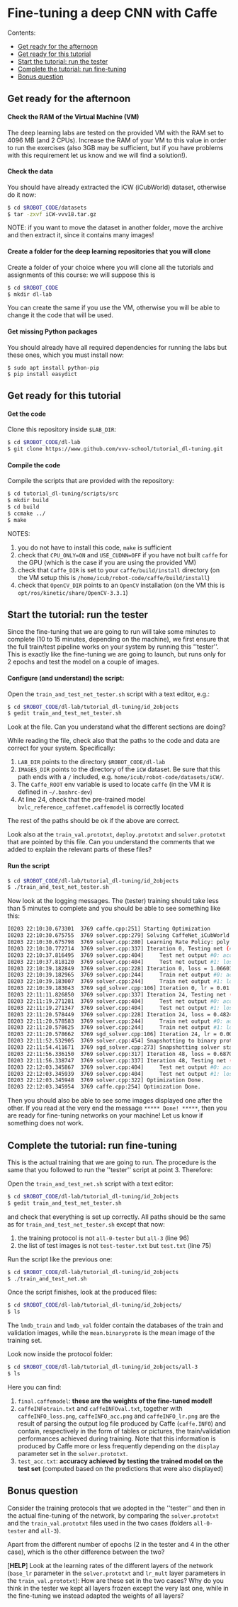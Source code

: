 # Fine-tuning a deep CNN with Caffe

Contents:

* [Get ready for the afternoon](#get-ready-for-the_afternoon)
* [Get ready for this tutorial](#get-ready-for-this-tutorial)
* [Start the tutorial: run the tester](#start-the_tutorial-run-the-fine-tuning-tester)
* [Complete the tutorial: run fine-tuning](#complete-the-tutorial-run-fine-tuning)
* [Bonus question](#bonus-question)

## Get ready for the afternoon

#### Check the RAM of the Virtual Machine (VM)

The deep learning labs are tested on the provided VM with the RAM set to 4096 MB (and 2 CPUs). Increase the RAM of your VM to this value in order to run the exercises (also 3GB may be sufficient, but if you have problems with this requirement let us know and we will find a solution!).

#### Check the data

You should have already extracted the iCW (iCubWorld) dataset, otherwise do it now:

```sh
$ cd $ROBOT_CODE/datasets
$ tar -zxvf iCW-vvv18.tar.gz
```
NOTE: if you want to move the dataset in another folder, move the archive and then extract it, since it contains many images!

#### Create a folder for the deep learning repositories that you will clone

Create a folder of your choice where you will clone all the tutorials and assignments of this course: we will suppose this is

```sh
$ cd $ROBOT_CODE
$ mkdir dl-lab
```
You can create the same if you use the VM, otherwise you will be able to change it the code that will be used.

#### Get missing Python packages

You should already have all required dependencies for running the labs but these ones, which you must install now:

```
$ sudo apt install python-pip
$ pip install easydict
```

## Get ready for this tutorial

#### Get the code

Clone this repository inside `$LAB_DIR`:

```sh
$ cd $ROBOT_CODE/dl-lab
$ git clone https://www.github.com/vvv-school/tutorial_dl-tuning.git
```

#### Compile the code

Compile the scripts that are provided with the repository:

```sh
$ cd tutorial_dl-tuning/scripts/src
$ mkdir build
$ cd build
$ ccmake ../
$ make
```

NOTES:

1. you do not have to install this code, `make` is sufficient
2. check that `CPU_ONLY=ON` and `USE_CUDNN=OFF` if you have not built `caffe` for the GPU (which is the case if you are using the provided VM)
3. check that `Caffe_DIR` is set to your `caffe/build/install` directory (on the VM setup this is `/home/icub/robot-code/caffe/build/install`)
4. check that `OpenCV_DIR` points to an `OpenCV` installation (on the VM this is `opt/ros/kinetic/share/OpenCV-3.3.1`)

## Start the tutorial: run the tester

Since the fine-tuning that we are going to run will take some minutes to complete (10 to 15 minutes, depending on the machine), we first ensure that the full train/test pipeline works on your system by running this ''tester''. This is exactly like the fine-tuning we are going to launch, but runs only for 2 epochs and test the model on a couple of images.

#### Configure (and understand) the script:

Open the `train_and_test_net_tester.sh` script with a text editor, e.g.:

```sh
$ cd $ROBOT_CODE/dl-lab/tutorial_dl-tuning/id_2objects
$ gedit train_and_test_net_tester.sh
```

Look at the file. Can you understand what the different sections are doing?

While reading the file, check also that the paths to the code and data are correct for your system. Specifically:

1. `LAB_DIR` points to the directory `$ROBOT_CODE/dl-lab`
2. `IMAGES_DIR` points to the directory of the `iCW` dataset. Be sure that this path ends with a `/` included, e.g. `home/icub/robot-code/datasets/iCW/`.
3. The `Caffe_ROOT` env variable is used to locate `caffe` (in the VM it is defined in `~/.bashrc-dev`)
4. At line 24, check that the pre-trained model `bvlc_reference_caffenet.caffemodel` is correctly located

The rest of the paths should be ok if the above are correct.

Look also at the `train_val.prototxt`, `deploy.prototxt` and `solver.prototxt` that are pointed by this file. Can you understand the comments that we added to explain the relevant parts of these files?

#### Run the script

```sh
$ cd $ROBOT_CODE/dl-lab/tutorial_dl-tuning/id_2objects
$ ./train_and_test_net_tester.sh
```

Now look at the logging messages. The (tester) training should take less than 5 minutes to complete and you should be able to see something like this:

```sh
I0203 22:10:30.673301  3769 caffe.cpp:251] Starting Optimization
I0203 22:10:30.675755  3769 solver.cpp:279] Solving CaffeNet_iCubWorld
I0203 22:10:30.675798  3769 solver.cpp:280] Learning Rate Policy: poly
I0203 22:10:30.772714  3769 solver.cpp:337] Iteration 0, Testing net (#0)
I0203 22:10:37.816495  3769 solver.cpp:404]     Test net output #0: accuracy = 0.526042
I0203 22:10:37.818120  3769 solver.cpp:404]     Test net output #1: loss = 0.722712 (* 1 = 0.722712 loss)
I0203 22:10:39.182849  3769 solver.cpp:228] Iteration 0, loss = 1.06601
I0203 22:10:39.182965  3769 solver.cpp:244]     Train net output #0: accuracy = 0.34375
I0203 22:10:39.183007  3769 solver.cpp:244]     Train net output #1: loss = 1.06601 (* 1 = 1.06601 loss)
I0203 22:10:39.183043  3769 sgd_solver.cpp:106] Iteration 0, lr = 0.01
I0203 22:11:11.826850  3769 solver.cpp:337] Iteration 24, Testing net (#0)
I0203 22:11:19.271281  3769 solver.cpp:404]     Test net output #0: accuracy = 1
I0203 22:11:19.271347  3769 solver.cpp:404]     Test net output #1: loss = 6.33019e-06 (* 1 = 6.33019e-06 loss)
I0203 22:11:20.578449  3769 solver.cpp:228] Iteration 24, loss = 0.482432
I0203 22:11:20.578583  3769 solver.cpp:244]     Train net output #0: accuracy = 0.96875
I0203 22:11:20.578625  3769 solver.cpp:244]     Train net output #1: loss = 0.482432 (* 1 = 0.482432 loss)
I0203 22:11:20.578662  3769 sgd_solver.cpp:106] Iteration 24, lr = 0.00707107
I0203 22:11:52.532905  3769 solver.cpp:454] Snapshotting to binary proto file icw_iter_48.caffemodel
I0203 22:11:54.411671  3769 sgd_solver.cpp:273] Snapshotting solver state to binary proto file icw_iter_48.solverstate
I0203 22:11:56.336150  3769 solver.cpp:317] Iteration 48, loss = 0.687042
I0203 22:11:56.338747  3769 solver.cpp:337] Iteration 48, Testing net (#0)
I0203 22:12:03.345867  3769 solver.cpp:404]     Test net output #0: accuracy = 0.994792
I0203 22:12:03.345939  3769 solver.cpp:404]     Test net output #1: loss = 0.0168321 (* 1 = 0.0168321 loss)
I0203 22:12:03.345948  3769 solver.cpp:322] Optimization Done.
I0203 22:12:03.345954  3769 caffe.cpp:254] Optimization Done.
```

Then you should also be able to see some images displayed one after the other. If you read at the very end the message `***** Done! *****`, then you are ready for fine-tuning networks on your machine! Let us know if something does not work.

## Complete the tutorial: run fine-tuning

This is the actual training that we are going to run. The procedure is the same that you followed to run the ''tester'' script at point 3. Therefore:

Open the `train_and_test_net.sh` script with a text editor:

```sh
$ cd $ROBOT_CODE/dl-lab/tutorial_dl-tuning/id_2objects
$ gedit train_and_test_net_tester.sh
```

and check that everything is set up correctly. All paths should be the same as for `train_and_test_net_tester.sh` except that now:

1. the training protocol is not `all-0-tester` but `all-3` (line 96)
2. the list of test images is not `test-tester.txt` but `test.txt` (line 75)

Run the script like the previous one:

```sh
$ cd $ROBOT_CODE/dl-lab/tutorial_dl-tuning/id_2objects
$ ./train_and_test_net.sh
```

Once the script finishes, look at the produced files:

```sh
$ cd $ROBOT_CODE/dl-lab/tutorial_dl-tuning/id_2objects/
$ ls
```
The `lmdb_train` and `lmdb_val` folder contain the databases of the train and validation images, while the `mean.binaryproto` is the mean image of the training set.

Look now inside the protocol folder:

```sh
$ cd $ROBOT_CODE/dl-lab/tutorial_dl-tuning/id_2objects/all-3
$ ls
```
Here you can find:

1. `final.caffemodel`: **these are the weights of the fine-tuned model!**
2. `caffeINFotrain.txt` and `caffeINFOval.txt`, together with `caffeINFO_loss.png`, `caffeINFO_acc.png` and `caffeINFO_lr.png` are the result of parsing the output log file produced by Caffe (`caffe.INFO`) and contain, respectively in the form of tables or pictures, the train/validation performances achieved during training. Note that this information is produced by Caffe more or less frequently depending on the `display` parameter set in the `solver.prototxt`.
2. `test_acc.txt`: **accuracy achieved by testing the trained model on the test set** (computed based on the predictions that were also displayed)

## Bonus question

Consider the training protocols that we adopted in the ''tester'' and then in the actual fine-tuning of the network, by comparing the `solver.prototxt` and the `train_val.prototxt` files used in the two cases (folders `all-0-tester` and `all-3`).

Apart from the different number of epochs (2 in the tester and 4 in the other case), which is the other difference between the two?

[**HELP**] Look at the learning rates of the different layers of the network (`base_lr` parameter in the `solver.prototxt` and `lr_mult` layer parameters in the `train_val.prototxt`): How are these set in the two cases? Why do you think in the tester we kept all layers frozen except the very last one, while in the fine-tuning we instead adapted the weights of all layers?
